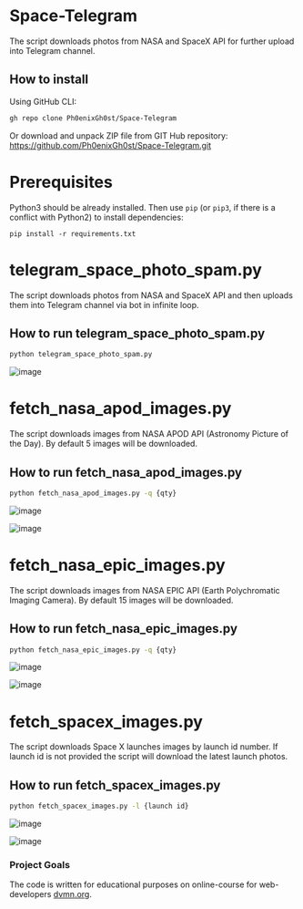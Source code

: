 # Space-Telegram
The script downloads photos from NASA and SpaceX API for further upload into Telegram channel.

## How to install
Using GitHub CLI:
```bash
gh repo clone Ph0enixGh0st/Space-Telegram
```

Or download and unpack ZIP file from GIT Hub repository: https://github.com/Ph0enixGh0st/Space-Telegram.git

# Prerequisites
Python3 should be already installed. 
Then use `pip` (or `pip3`, if there is a conflict with Python2) to install dependencies:
```
pip install -r requirements.txt
```

# telegram_space_photo_spam.py
The script downloads photos from NASA and SpaceX API and then uploads them into Telegram channel via bot in infinite loop.

## How to run telegram_space_photo_spam.py
```bash
python telegram_space_photo_spam.py
```
![image](https://user-images.githubusercontent.com/108229516/190182368-05d7d0fb-928e-450c-85aa-da1a42c37209.png)


# fetch_nasa_apod_images.py
The script downloads images from NASA APOD API (Astronomy Picture of the Day). By default 5 images will be downloaded.

## How to run fetch_nasa_apod_images.py
```bash
python fetch_nasa_apod_images.py -q {qty}
```
![image](https://user-images.githubusercontent.com/108229516/190181486-fd3b49ff-949f-47fe-acc9-12f0b01dd482.png)

![image](https://user-images.githubusercontent.com/108229516/190181244-631069dc-59ab-4f44-923a-cd46b58fd8bb.png)


# fetch_nasa_epic_images.py
The script downloads images from NASA EPIC API (Earth Polychromatic Imaging Camera). By default 15 images will be downloaded.

## How to run fetch_nasa_epic_images.py
```bash
python fetch_nasa_epic_images.py -q {qty}
```
![image](https://user-images.githubusercontent.com/108229516/190183357-baa20446-ca03-4471-bec7-8ce590dba149.png)

![image](https://user-images.githubusercontent.com/108229516/190182910-b44c0333-ef85-4c73-8800-c34173b061db.png)


# fetch_spacex_images.py
The script downloads Space X launches images by launch id number. If launch id is not provided the script will download the latest launch photos.

## How to run fetch_spacex_images.py
```bash
python fetch_spacex_images.py -l {launch id}
```
![image](https://user-images.githubusercontent.com/108229516/190184756-c3f669c7-ade3-478d-be58-671da5a15aee.png)

![image](https://user-images.githubusercontent.com/108229516/190183896-175d7859-05f8-4b20-b810-764ce2449f13.png)


### Project Goals

The code is written for educational purposes on online-course for web-developers [dvmn.org](https://dvmn.org/).
